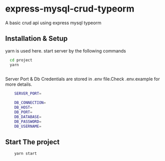
# express-mysql-crud-typeorm

 A basic crud api using express mysql typeorm



## Installation & Setup

yarn is used here. start server by the following commands
```bash
  cd project
  yarn
  
```
Server Port & Db Credentials are stored in .env file.Check .env.example for more details.
```bash
    SERVER_PORT=

    DB_CONNECTION=
    DB_HOST=
    DB_PORT=
    DB_DATABASE=
    DB_PASSWORD=
    DB_USERNAME=
```

## Start The project
```bash
    yarn start
```


